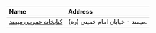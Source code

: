 | Name                                                                               | Address                         |
|:-----------------------------------------------------------------------------------|:--------------------------------|
| [كتابخانه عمومی میمند](https://lib.ir/fa/library/237/كتابخانه-عمومی-میمند/search/) | میمند - خیابان امام خمینی (ره). |